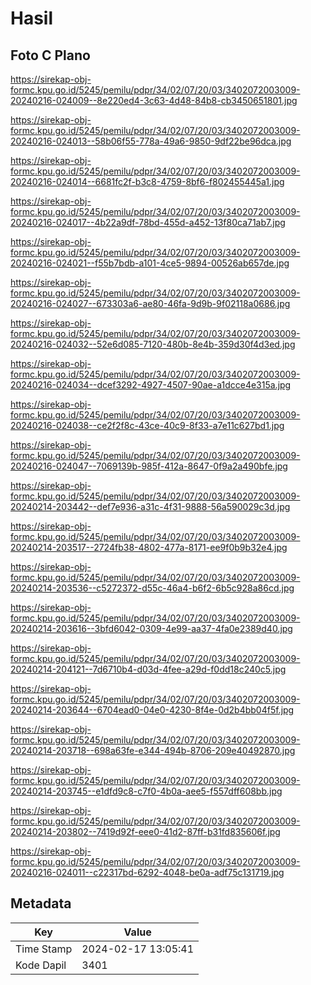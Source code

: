 # Hasil

## Foto C Plano

https://sirekap-obj-formc.kpu.go.id/5245/pemilu/pdpr/34/02/07/20/03/3402072003009-20240216-024009--8e220ed4-3c63-4d48-84b8-cb3450651801.jpg

https://sirekap-obj-formc.kpu.go.id/5245/pemilu/pdpr/34/02/07/20/03/3402072003009-20240216-024013--58b06f55-778a-49a6-9850-9df22be96dca.jpg

https://sirekap-obj-formc.kpu.go.id/5245/pemilu/pdpr/34/02/07/20/03/3402072003009-20240216-024014--6681fc2f-b3c8-4759-8bf6-f802455445a1.jpg

https://sirekap-obj-formc.kpu.go.id/5245/pemilu/pdpr/34/02/07/20/03/3402072003009-20240216-024017--4b22a9df-78bd-455d-a452-13f80ca71ab7.jpg

https://sirekap-obj-formc.kpu.go.id/5245/pemilu/pdpr/34/02/07/20/03/3402072003009-20240216-024021--f55b7bdb-a101-4ce5-9894-00526ab657de.jpg

https://sirekap-obj-formc.kpu.go.id/5245/pemilu/pdpr/34/02/07/20/03/3402072003009-20240216-024027--673303a6-ae80-46fa-9d9b-9f02118a0686.jpg

https://sirekap-obj-formc.kpu.go.id/5245/pemilu/pdpr/34/02/07/20/03/3402072003009-20240216-024032--52e6d085-7120-480b-8e4b-359d30f4d3ed.jpg

https://sirekap-obj-formc.kpu.go.id/5245/pemilu/pdpr/34/02/07/20/03/3402072003009-20240216-024034--dcef3292-4927-4507-90ae-a1dcce4e315a.jpg

https://sirekap-obj-formc.kpu.go.id/5245/pemilu/pdpr/34/02/07/20/03/3402072003009-20240216-024038--ce2f2f8c-43ce-40c9-8f33-a7e11c627bd1.jpg

https://sirekap-obj-formc.kpu.go.id/5245/pemilu/pdpr/34/02/07/20/03/3402072003009-20240216-024047--7069139b-985f-412a-8647-0f9a2a490bfe.jpg

https://sirekap-obj-formc.kpu.go.id/5245/pemilu/pdpr/34/02/07/20/03/3402072003009-20240214-203442--def7e936-a31c-4f31-9888-56a590029c3d.jpg

https://sirekap-obj-formc.kpu.go.id/5245/pemilu/pdpr/34/02/07/20/03/3402072003009-20240214-203517--2724fb38-4802-477a-8171-ee9f0b9b32e4.jpg

https://sirekap-obj-formc.kpu.go.id/5245/pemilu/pdpr/34/02/07/20/03/3402072003009-20240214-203536--c5272372-d55c-46a4-b6f2-6b5c928a86cd.jpg

https://sirekap-obj-formc.kpu.go.id/5245/pemilu/pdpr/34/02/07/20/03/3402072003009-20240214-203616--3bfd6042-0309-4e99-aa37-4fa0e2389d40.jpg

https://sirekap-obj-formc.kpu.go.id/5245/pemilu/pdpr/34/02/07/20/03/3402072003009-20240214-204121--7d6710b4-d03d-4fee-a29d-f0dd18c240c5.jpg

https://sirekap-obj-formc.kpu.go.id/5245/pemilu/pdpr/34/02/07/20/03/3402072003009-20240214-203644--6704ead0-04e0-4230-8f4e-0d2b4bb04f5f.jpg

https://sirekap-obj-formc.kpu.go.id/5245/pemilu/pdpr/34/02/07/20/03/3402072003009-20240214-203718--698a63fe-e344-494b-8706-209e40492870.jpg

https://sirekap-obj-formc.kpu.go.id/5245/pemilu/pdpr/34/02/07/20/03/3402072003009-20240214-203745--e1dfd9c8-c7f0-4b0a-aee5-f557dff608bb.jpg

https://sirekap-obj-formc.kpu.go.id/5245/pemilu/pdpr/34/02/07/20/03/3402072003009-20240214-203802--7419d92f-eee0-41d2-87ff-b31fd835606f.jpg

https://sirekap-obj-formc.kpu.go.id/5245/pemilu/pdpr/34/02/07/20/03/3402072003009-20240216-024011--c22317bd-6292-4048-be0a-adf75c131719.jpg


## Metadata

| Key        | Value               |
| ---------- | ------------------- |
| Time Stamp | 2024-02-17 13:05:41 |
| Kode Dapil | 3401                |



